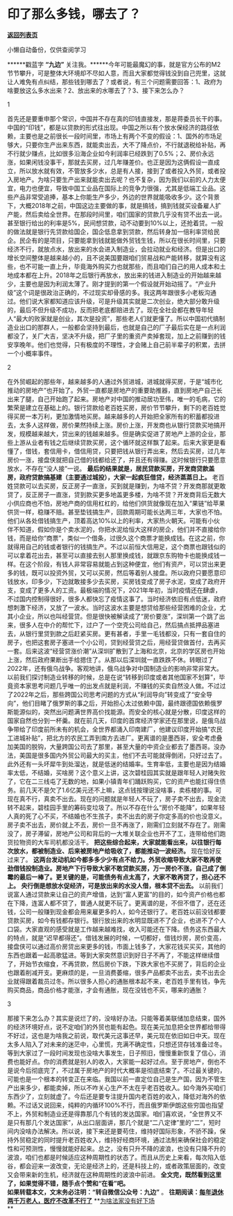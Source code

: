 # 印了那么多钱，哪去了？

[**返回列表页**](/gzh/九边)

小懒自动备份，仅供查阅学习

******戳蓝字 **“九边”**
关注我。******今年可能最魔幻的事，就是官方公布的M2节节攀升，可是整体大环境却不尽如人意，而且大家都觉得钱没到自己兜里，这就让人难免有点纠结，那些钱到哪去了？或者说，有三个问题需要回答：1、政府为啥要放这么多水出来？2、放出来的水哪去了？3、接下来怎么办？

1

首先还是要重申那个常识，中国并不存在真的印钱直接发，那是蒋委员长干的事。中国的“印钱”，都是以贷款的形式往出现。中国之所以有个放水保经济的路径依赖，主要也是之前很长一段时间里，市场上有两个不变的假设：1、国外的市场足够大，只要你生产出来东西，就能卖出去，大不了降点价，不行就退税给补贴，再不行就少赚点，比如很多沿海企业如今利润率已经跌到了0.5%；2、房价永远涨，如果闲钱没事干，那就去买房，过几年赚差价。也正是因为这俩假设一直成立，所以放水就有效，不管放多少水，总是有人接，接到了或者投入外贸，或者投入房地产。为啥只要生产出来就能卖出去呢？也不复杂，因为我们以前的人力太便宜，电力也便宜，导致中国工业品在国际上的竞争力很强，尤其是低端工业品。这些产品非常受追捧，基本上你能生产多少，外边的世界就能吸收多少。这个背景下，大概2018年之前，中国这边主要做的事，就是搞钱，搞到钱就买设备雇人扩产能，然后卖给全世界。在那段时间里，咱们国家的贷款几乎没有贷不出去一说。甚至银行给出的利率是5%，民间想贷款，动不动要到10%以上，还抢着贷。一般的做法就是银行先贷款给国企，国企低息拿到贷款，然后转身加一倍利率贷给民企。民企有的是项目，只要能拿到钱就能做外贸钱生钱，所以在很长时间里，只要经济不行，就放点水，放出来的水会进入制造业，会拉动就业和经济。但是出口的增长空间整体是越来越小的，且不说美国要跟咱们贸易战和产能转移，就算没有这些，也不可能一直上升，毕竟海外购买力也就那些，而且咱们自己的用人成本和土地成本都在上升。2018年之后银行再放水，放出来的钱进入制造业的开始越来越少，主要也是因为利润太薄了。刚才提到的第一个假设就开始动摇了。“产业升级”这个词是很政治正确的，不过现实却骨感的多。我这两年跟很多小老板沟通过。他们说大家都知道应该升级，可是升级其实就是二次创业，绝大部分敢升级的，最后不但升级不成功，反而把老底都赔进去了。现在全社会都在教导年轻人“最大的败家就是创业，其次是投资”，那些老人们就更懂了。所以中国初代搞制造业出口的那群人，一般都会坚持到最后，也就是自己的厂子最后实在是一点利润都没了，关厂大吉，坚决不升级，把厂子里的重资产卖掉套现，加上之前赚到的钱安享晚年。他们也觉得，只有极度的不理性，才会赌上自己前半辈子的积累，去拼一个小概率事件。

2

在外贸崛起的那些年，越来越多的人通过外贸进城，进城就得买房，于是“城市化推动的房地产”也开始了。外贸一直都是房地产的重要助推器，直到房地产自己长出来了腿，自己开始跑了起来。房地产对中国的推动居功至伟，唯一的毛病，它的繁荣是建立在基础上的。银行贷款给老百姓买房，房价节节攀升，剩下的老百姓觉得买房一本万利，更加激情地买房。越来越多的人开始把全家所有的积蓄都投进去，太多人这样做，房价果然持续上涨。房价上涨，开发商也从银行贷款买地搞开发，规模越来越大，贷出来的钱越来越多。但是确实促进了房地产上游的企业，那些上游从业者有钱之后继续贷款买房，这个循环就这样飘了起来。后来大家更是看懂了，借钱，套信用卡，借信用贷，只要把钱从银行弄出来，然后去买房，过几年房价一涨，接盘侠就把自己借的钱都给还了，并且还有得赚。这时候银行只要愿意放水，不存在“没人接”一说。
**最后的结果就是，居民贷款买房，开发商贷款盖房，政府贷款搞基建（主要通过城投），大家一起疯狂借贷，经济蒸蒸日上。**
老百姓贷款可以去买房，反正房子一直涨，买到就是赚到，为啥不贷？开发商那就更敢贷了，反正房子一直涨，贷到款买更多地盖更多楼，为啥不贷？开发商背后无数大小供应商也不怕，房地产商的信用杠杠的，给他们供货就像现在加入“果链”给苹果供货一样，稳赚不赔。甚至垫钱搞生产，回款周期可能长达两三年，大家也不怕。他们从各处借钱搞生产，顶着高达10%以上的利率，大家热火朝天。可能有小伙伴不知道，假如你是个卖水泥的，你把水泥给恒大这样的房企，他们并不直接给你钱，而是给你“商票”，类似一个借条，过很久这个商票才能换成钱。在这之前，你就得用自己的钱或者银行的钱搞生产。不过以前恒大信用足，这个商票也跟钱似的可以拿着花出去，甚至可以直接去别人那里换成钱，就跟京东购物卡也能换成钱一样。在这个阶段，有钱人非常容易就能占到这种便宜，他们有资产，可以贷出来更多的钱，既可以投资外贸，又可以买房，然后等着别人接盘。所以政府只要愿意印钱放水，印多少，下边就敢接多少去买房，买房钱变成了房子水泥，变成了政府开支，变成了更多人的工资。最极端的情况下，2021年年初，当时疫情还在肆虐，不过国内控制得很好，很多人都快忘了疫情这事了。当时经济依旧有点低迷，政府想刺激下经济，又放了一波水。当时这波水主要是想贷给那些经营困难的企业，尤其小企业，所以也叫经营贷。但是很快被解读成了“房价要涨”，深圳第一个跳了出来，很多人在中介的帮忙下，过户了一个空壳公司给自己，然后搞点抵押品塞进去，从银行里贷到款之后赶紧买房。更有甚者，手里一毛钱都没，只有一套自住的房子，也把这套房子塞进一个小公司，贷到经营贷之后，用经营贷做首付，去再买一套。后来这波“经营贷涨价潮”从深圳扩散到了上海和北京，北京的学区房也开始上涨，然后政府果断出手给摁住了。从那以后深圳就一直跌跌不休。转眼过了2022年，还有俄乌战争。客观地讲，俄乌战争对中国制造业的影响非常非常大。以前我们探讨制造业转移的时候，总是在说“转移到印度或者其他国家不划算”，毕竟资本家思考问题几乎唯一的出发点就是利润，不赚钱的买卖自然没人做。不过过了2022年之后，那些跨国公司思考问题的方式从“利润导向”转变成了“安全导向”，他们目睹了俄罗斯的事之后，开始担心太过依赖中国，最终跟德国依赖俄罗斯能源似的，突然出问题满世界高价找能源。而安全的核心就是分散，印度这样的国家自然也分到一杯羹。就在前几天，印度的首席经济学家还在那里说，是俄乌战争带给了印度前所未有的机会，全世界都涌入印南建厂，他建议印度开始搞“农民工进城补贴”，把北方的农民工弄到南方去进厂。更离谱的是墨西哥，安全考虑叠加美国的脱钩，大量跨国公司去了那里，甚至大量的中资企业都去了墨西哥。没办法，美国是很多国内外贸公司最大的买主，他们不去可能就得倒闭，只好过去了。此外还有一头坏犀牛到处溜达，就是低迷的结婚率。生育率低，主要也是因为结婚率太低，不结婚，买啥房？这个意义上讲，这次碧桂园其实就是跟年轻人对赌失败了，它在二三线屯了无数的地，如果小镇青年们踊跃购买，它的资产也能扛得住债务。前几天不是欠了1.6亿美元还不上嘛，这点钱按理说没啥事，卖栋楼的事。可现在真不行，真卖不出去。现在的问题就是年轻人不玩了，房子卖不出去，现金流转不起来，碧桂园手里的筹码变垃圾了。所以不存在什么“房价不能降”，如果年轻人真的死了心不买，不结婚也不生孩子，卖不出去的房子你定多高的价也没意义。房子卖不出去，房价就上不去，房价一旦不再涨了，刚需们立刻就不存在了。刚需没了，房子滞留，房地产公司和背后的一大堆关联企业也开不了工，连带给他们跑货拉物资的大车司机都没活干。
**把这些综合起来，大家就能看出来，以往银行每次放水，都被制造业、后来被房地产给吸收了，都能推动一波经济。** 现在恰好反过来了。
**这两台发动机如今都多多少少有点不给力。外贸收缩导致大家不敢再使劲借钱投制造业。房地产下行导致大家不敢贷款买房，万一房价不涨，自己成了倒霉的最后一棒了。更关键的是，可能债务有点太高了，大家不敢再贷了，担心还不上。**
**央行倒是想放水促经济，可是放出来的水没人借，根本贷不出去。**
以前我们说富人通过贷款来让自己的资产增值，达到“富人更富”的目的，如今资产价格也都在下降，连富人都不贷了，普通人就更不玩了。更离谱的是，不但不借了，还在还钱，公司一般赚到现金都会用来雇更多的人，如今还银行了。老百姓以前没钱都要贷款买房，如今有钱都存银行。银行放出来的水明显既进不了企业，也进不了个人口袋。大家直观的感受就是工作越来越难找，收入可能还在下降。债务这东西最大的特点，就是“迟早都得还”。借钱发展的时候，一切都好，借钱炒房，房价变高，接盘侠可以通过高价房贷出来更多的钱，市面上钱多了，大家花钱买买买，其他的东西也跟着一起高歌猛进。等到大家突然意识到好日子不再了，不能这样继续借了，开始节衣缩食，不再贷款，然后房价下跌，下跌大家也不买房了，背后的企业也跟着削减开支。更麻烦的是，一旦消费萎缩，很多产品都卖不出去，卖不出去企业就得跟着裁员过冬。所以很多人担心的通胀根本起不来，老百姓手里有钱，争先购买商品，商品价格才能涨，才会有通胀，现在没钱也不买，哪来的通胀？

3

那接下来怎么办？其实是说烂了的，没啥好办法。只能等着美联储加息结束，国外的经济环境好点，说不定咱们的外贸也能有起色。现在美元加息把全世界都给带得不好过，这也是为啥我之前说，取代美元这事还早，美元现在依旧如日中天。现在太多人陷入了对未来的迷茫中，心里慌，充满不确定性，只想还贷存钱准备过冬。等到大家过了一段时间发现也没啥大事发生，日子照旧，慢慢重新恢复了信心，消费也能好点。你的消费就是别人的收入，大家能一起好过点。至于房地产，倒也不是说今后彻底完了，不过属于房地产的时代大概率是彻底结束了。不过最关键的，可能也是一个根本的转变正在来临。我国以前一直定位自己是生产国，因为不管生产出来多少，都能卖掉，所以不咋关心生产不太在乎老百姓收入。如今海外买咱们东西少了，立刻就虚了。今后还是要专注提升国内老百姓的收入，降低对海外的依赖。不过话又说回来，纯粹的内循环100%不行，而且俄罗斯伊朗这些穷国也指望不上，外贸和制造业还是得靠那几个有钱的发达国家。咱们喜欢说，“全世界又不是只有那几个发达国家”，从出口层面讲，那几个就是“二八定律”里的“二”，短时间内没啥办法解决。所以说，接下来还是要苟住，维持好国际形象，不骄不躁，保持外贸稳定的同时提升老百姓收入，维持好经商环境，通过法制来确保社会的稳定性和可预测性，慢慢就能好起来。总之，没有只升不降的波浪，也没有只降不升的波浪，咱们也都是时候适应这种周期性的状态了。而且从历史上来看，每次陷入低谷，都会迎来一波改变，无论是经济上的，还是科技上的，或者政策层面的，改变又会带来新的生机，经济就在这种周期性的波浪中前进。
**全文完，既然看到这里了，如果觉得不错，随手点个赞和“在看”吧。**  
 **如果转载本文，文末务必注明：“转自微信公众号：九边”** 。
**往期阅读：[每年退休两千万老人，医疗不改革不行了](http://mp.weixin.qq.com/s?__biz=MzUzMjY0NDY4Ng==&mid=2247499929&idx=1&sn=59df6f55b5d15d638719d6b46e02738f&chksm=fab296b8cdc51fae65946750d15e6dd84fe9ab1d8c1d0cf8b5e4867a5f1c51211ff362b86979&scene=21#wechat_redirect)**
**[为啥法家没有好下场](http://mp.weixin.qq.com/s?__biz=MzUzMjY0NDY4Ng==&mid=2247499869&idx=1&sn=6c58eeadc6dfa54a7a9062ed25dc58a0&chksm=fab2967ccdc51f6af3cc7d538e86f47cdfd796ce5dfb80134801dc7e835bf25f1da40f2d0aac&scene=21#wechat_redirect)  
**


